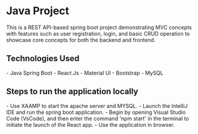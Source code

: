 <h1> Java Project</h1>
This is a REST API-based spring boot project demonstrating MVC concepts with features such as user registration, login, and basic CRUD operation to showcase core concepts for both the backend and frontend.
<h2>Technologies Used </h2>
- Java Spring Boot
- React.Js
- Material UI
- Bootstrap
- MySQL
<h2> Steps to run the application locally </h2>
- Use XAAMP to start the apache server and MYSQL. 
- Launch the IntelliJ IDE and run the spring boot application. 
- Begin by opening Visual Studio Code (VsCode), and then enter the command 'npm start' in the terminal to initiate the launch of the React app.
- Use the application in browser.

